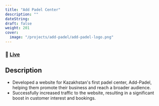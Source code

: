 ```yaml
---
title: "Add Padel Center"
description: ""
dateString: 
draft: false
weight: 201
cover:
  image: "/projects/add-padel/add-padel-logo.png"
---
```


### 🔗 [Live](http://www.add-padel.com/)

## Description

- Developed a website for Kazakhstan's first padel center, Add-Padel, helping them promote their business and reach a broader audience.
- Successfully increased traffic to the website, resulting in a significant boost in customer interest and bookings.
